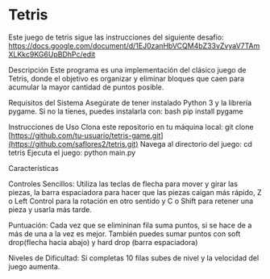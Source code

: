 # Tetris

Este juego de tetris sigue las instrucciones del siguiente desafío: https://docs.google.com/document/d/1EJ0zanHbVCQM4bZ33vZvyaV7TAmXLKkc9KG6UpBDhPc/edit

Descripción
Este programa es una implementación del clásico juego de Tetris, donde el objetivo es organizar y eliminar bloques que caen para acumular la mayor cantidad de puntos posible.

Requisitos del Sistema
Asegúrate de tener instalado Python 3 y la librería pygame. Si no la tienes, puedes instalarla con:
bash
pip install pygame

Instrucciones de Uso
Clona este repositorio en tu máquina local:
  git clone [https://github.com/tu-usuario/tetris-game.git](https://github.com/saflores2/tetris.git)
Navega al directorio del juego:
  cd tetris
Ejecuta el juego:
  python main.py

Características

Controles Sencillos: Utiliza las teclas de flecha para mover y girar las piezas, la barra espaciadora para hacer que las piezas caigan más rápido, Z o Left Control para la rotación en otro sentido y C o Shift para retener una pieza y usarla más tarde.

Puntuación: Cada vez que se elimininan fila suma puntos, si se hace de a más de una a la vez es mejor. También puedes sumar puntos con soft drop(flecha hacia abajo) y hard drop (barra espaciadora)

Niveles de Dificultad: Si completas 10 filas subes de nivel y la velocidad del juego aumenta.
